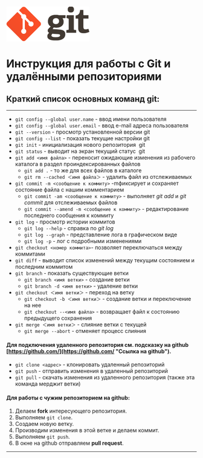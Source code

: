 
[![icon](logo.png)](https://git-scm.com "перейти на сайт")

# Инструкция для работы с Git и удалёнными репозиториями 

## Краткий список основных команд git:
-----------------
* `git config --global user.name` - ввод имени пользователя
* `git config --global user.email` - ввод e-mail адреса пользователя
* `git --version` - просмотр установленной версии git
* `git config --list` - показать текущие настройки git
* `git init` - инициализация нового репозитория  git
* `git status` - выводит на экран текущий статус  git
* `git add <имя файла>` - переносит ожидающие изменения из рабочего каталога в раздел проиндексированных файлов
   * `git add .` -  то же для всех файлов в каталоге
   *  `git rm --cached ＜имя файла＞` - удалить файл из отслеживаемых
* `git commit -m <сообщение к коммиту>` -mфиксирует и сохраняет состояние файла с нашим комментарием
   * `git commit -am <сообщение к коммиту>` - выполняет *git add* и *git commit* для отслеживаемых файлов
   * `git commit --amend -m <сообщение к коммиту>` - редактирование последнего сообщения к коммиту
* `git log` -  просмотр истории коммитов
   * `git log --help` - справка по *git log*
   * `git log --graph` - представление лога в графическом виде
   * `git log -p` - лог с подробными изменениями
* `git checkout <номер коммита>`- позволяет переключаться между коммитами
* `git diff` - выводит список изменений между текущим состоянием и последним коммитом
* `git branch` - показать существующие ветки
  * `git branch <имя ветки>` - создание ветки
  * `git branch -d <имя ветки>` - удаление ветки
* `git checkout ＜имя ветки＞` - переход на ветку
  * `git checkout -b ＜имя ветки＞` - создание ветки и переключение на нее
  * `git checkout --<имя файла>` - возвращает файл к состоянию предыдущего сохранения
* `git merge ＜имя ветки＞` - слияние ветки с текущей
  * `git merge --abort` - отменяет процесс слияния

#### Для подключения удаленного репозитория см. подсказку на github [https://github.com/](https://github.com/ "Ссылка на github").

* `git clone <адрес>` - клонировать удаленный репозиторий
* `git push` - отправить изменения в удаленный репозиторий
* `git pull` - скачать изменения из удаленного репозитория (также эта команда мерджит ветки)

#### Для работы с чужим репозиторием на github:
1. Делаем **fork** интересующего репозитория.
2. Выполняем `git clone`.
3. Создаем новую ветку.
4. Производим изменения в этой ветке и делаем коммит.
5. Выполняем `git push`.
6. В окне на github отправляем **pull request**.
______________________
